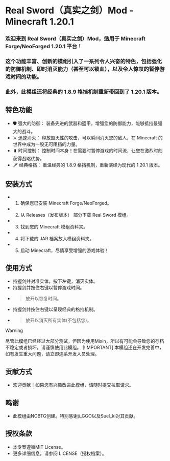 # Real Sword（真实之剑）Mod - Minecraft 1.20.1

### 欢迎来到 Real Sword（真实之剑）Mod，适用于 Minecraft Forge/NeoForged 1.20.1 平台！
### 这个功能丰富、创新的模组引入了一系列令人兴奋的特色，包括强化的防御机制、即时消灭能力（甚至可以锁血），以及令人惊叹的暂停游戏时间的功能。
### 此外，此模组还将经典的 1.8.9 格挡机制重新带回到了 1.20.1 版本。

## 特色功能
- 🛡️ 强大的防御： 装备先进的武器和盔甲，增强您的防御能力，能够抵挡最强大的战斗。
- ⚔️ 迅速消灭： 释放毁灭性的攻击，可以瞬间消灭您的敌人，在 Minecraft 的世界中成为一股无可阻挡的力量。
- ⏸️ 时间控制： 控制时间本身！在需要时暂停游戏的时间流，让您在激烈时刻获得战略优势。
- 🗡️ 经典格挡： 重温经典的 1.8.9 格挡机制，重新演绎为现代的 1.20.1 版本。

## 安装方式
- 1. 确保您已安装 Minecraft Forge/NeoForged。
- 2. 从 Releases（发布版本） 部分下载 Real Sword 模组。
- 3. 找到您的 Minecraft 模组资料夹。
- 4. 将下载的 JAR 档案放入模组资料夹。
- 5. 启动 Minecraft，尽情享受增强的游戏体验！

## 使用方式
- 持握剑并对准实体，按下左键，消灭实体。
- 持握剑并按住右键以暂停游戏时间。
- > 放开以恢复时间。
- 持握剑并按住右键以呈现经典的格挡机制。
- > 放开以消灭所有实体(不包括您)。

> [!WARNING]
> 尽管此模组已经经过大部分测试，但因为使用Mixin，所以有可能会导致您的存档不稳定或者损坏，请谨慎使用此模组。
> [!IMPORTANT]
> 本模组还在开发完善中，如有发生重大问题，请立即连系开发人员处理。

## 贡献方式
- 欢迎贡献！如果您有兴趣改进此模组，请随时提交拉取请求。

## 鸣谢
- 此模组由NOBTG创建。特别感谢ji_GGO以及Suel_ki对其贡献。

## 授权条款
- 本专案遵循MIT License。
- 更多详细信息，请参阅 LICENSE（授权档案）。
